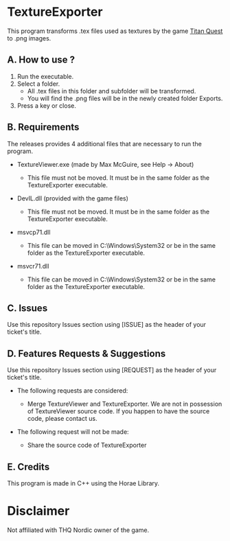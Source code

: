# TextureExporter

This program transforms .tex files used as textures by the game [Titan Quest](https://titanquestgame.com) to .png images.

## A. How to use ?
1. Run the executable.
2. Select a folder.
    * All .tex files in this folder and subfolder will be transformed. 
    * You will find the .png files will be in the newly created folder Exports.
3. Press a key or close.

## B. Requirements
The releases provides 4 additional files that are necessary to run the program.
*   TextureViewer.exe (made by Max McGuire, see Help -> About)
    *   This file must not be moved. It must be in the same folder as the TextureExporter executable.

*   DevIL.dll (provided with the game files)
    *   This file must not be moved. It must be in the same folder as the TextureExporter executable.

*   msvcp71.dll
    *   This file can be moved in C:\Windows\System32 or be in the same folder as the TextureExporter executable.
    
*   msvcr71.dll
    *   This file can be moved in C:\Windows\System32 or be in the same folder as the TextureExporter executable.

## C. Issues
Use this repository Issues section using [ISSUE] as the header of your ticket's title.

## D. Features Requests & Suggestions
Use this repository Issues section using [REQUEST] as the header of your ticket's title.

*   The following requests are considered:
    *   Merge TextureViewer and TextureExporter. We are not in possession of TextureViewer source code. If you happen to have the source code, please contact us.    

*   The following request will not be made:
    *   Share the source code of TextureExporter

## E. Credits
This program is made in C++ using the Horae Library.

# Disclaimer
Not affiliated with THQ Nordic owner of the game.

